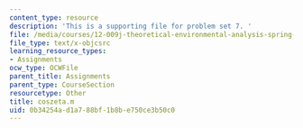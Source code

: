 ```yaml
---
content_type: resource
description: 'This is a supporting file for problem set 7. '
file: /media/courses/12-009j-theoretical-environmental-analysis-spring-2015/0b34254ad1a788bf1b8be750ce3b50c0_coszeta.m
file_type: text/x-objcsrc
learning_resource_types:
- Assignments
ocw_type: OCWFile
parent_title: Assignments
parent_type: CourseSection
resourcetype: Other
title: coszeta.m
uid: 0b34254a-d1a7-88bf-1b8b-e750ce3b50c0
---
```

